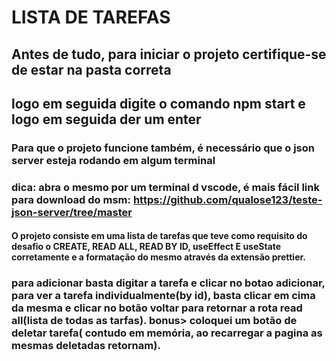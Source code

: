 # LISTA DE TAREFAS
## Antes de tudo, para iniciar o projeto certifique-se de estar na pasta correta
## logo em seguida digite o comando npm start e logo em seguida der um enter
### Para que o projeto funcione também, é necessário que o json server esteja rodando em algum terminal
### dica: abra o mesmo por um terminal d vscode, é mais fácil link para download do msm: https://github.com/qualose123/teste-json-server/tree/master
#### O projeto consiste em uma lista de tarefas que teve como requisito do desafio o CREATE, READ ALL, READ BY ID, useEffect E useState corretamente e a formatação do mesmo através da extensão prettier.
### para adicionar basta digitar a tarefa e clicar no botao adicionar, para ver a tarefa individualmente(by id), basta clicar em cima da mesma e clicar no botão voltar para retornar a rota read all(lista de todas as tarfas).  bonus> coloquei um botão de deletar tarefa( contudo em memória, ao recarregar a pagina as mesmas deletadas retornam).
